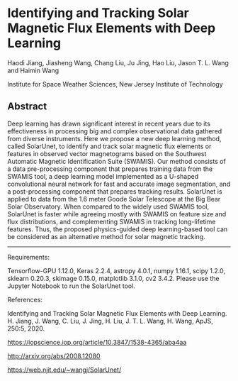 # Identifying and Tracking Solar Magnetic Flux Elements with Deep Learning

Haodi Jiang, Jiasheng Wang, Chang Liu, Ju Jing, Hao Liu, Jason T. L. Wang and Haimin Wang

Institute for Space Weather Sciences, New Jersey Institute of Technology

## Abstract

Deep learning has drawn significant interest in recent years due to its effectiveness in processing 
big and complex observational data gathered from diverse instruments. 
Here we propose a new deep learning method, called SolarUnet, 
to identify and track solar magnetic flux elements or features in observed vector
magnetograms based on the Southwest Automatic Magnetic Identification Suite (SWAMIS).
Our method consists of a data pre-processing component that prepares 
training data from the SWAMIS tool, a deep learning model implemented 
as a U-shaped convolutional neural network for fast and accurate image segmentation, 
and a post-processing component that prepares tracking results. 
SolarUnet is applied to data from the 1.6 meter Goode Solar 
Telescope at the Big Bear Solar Observatory. 
When compared to the widely used SWAMIS tool, 
SolarUnet is faster while agreeing mostly with SWAMIS on feature size and flux distributions, 
and complementing SWAMIS in tracking long-lifetime features. 
Thus, the proposed physics-guided deep learning-based tool 
can be considered as an alternative method for solar magnetic tracking.

----

Requirements: 

Tensorflow-GPU 1.12.0, Keras 2.2.4, astropy 4.0.1, numpy 1.16.1, scipy 1.2.0, sklearn 0.20.3, skimage 0.15.0, matplotlib 3.1.0, cv2 3.4.2. Please use the Jupyter Notebook to run the SolarUnet tool.

References:

Identifying and Tracking Solar Magnetic Flux Elements with Deep Learning. H. Jiang, J. Wang, C. Liu, J. Jing, H. Liu, J. T. L. Wang, H. Wang, ApJS, 250:5, 2020.

https://iopscience.iop.org/article/10.3847/1538-4365/aba4aa

http://arxiv.org/abs/2008.12080

https://web.njit.edu/~wangj/SolarUnet/
